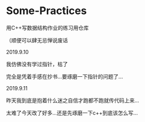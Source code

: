 # Some-Practices

用C++写数据结构作业的练习用仓库

（顺便可以肆无忌惮说废话

2019.9.10

我仿佛没有学过指针，枯了

完全是凭着手感在抄书...要琢磨一下指针的问题了...

2019.9.11

昨天我到底是抱着什么迷之自信才跑都不跑就传代码上来...

太难了今天改了好多...还是先琢磨一下c++到底该怎么写...
